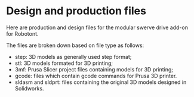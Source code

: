 # Design and production files
Here are production and design files for the modular swerve drive add-on for Robotont.

The files are broken down based on file type as follows:
- step: 3D models as generally used step format;
- stl: 3D models formated for 3D printing;
- 3mf: Prusa Slicer project files containing models for 3D printing;
- gcode: files which contain gcode commands for Prusa 3D printer.
- sldasm and sldprt: files containing the original 3D models designed in Solidworks.
